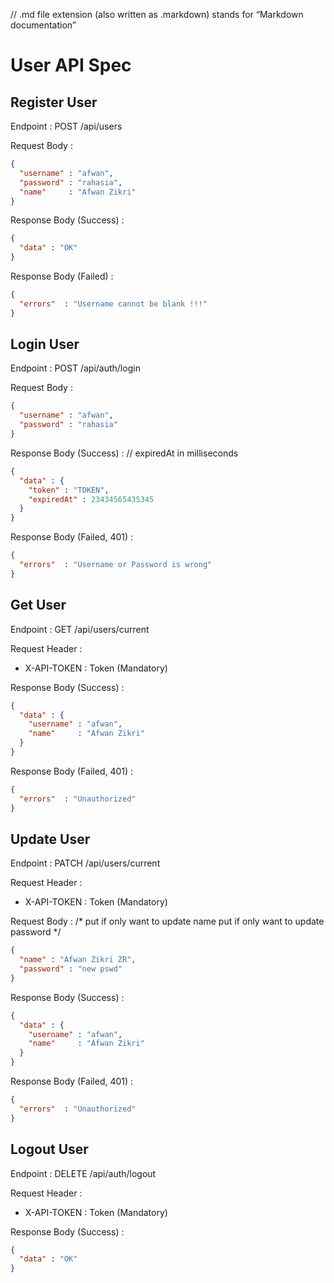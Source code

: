 // .md file extension (also written as .markdown) stands for “Markdown documentation”
# User API Spec

## Register User
Endpoint : POST /api/users

Request Body :
```json
{
  "username" : "afwan",
  "password" : "rahasia",
  "name"     : "Afwan Zikri"
}
```

Response Body (Success) :
```json
{
  "data" : "OK"
}
```
Response Body (Failed) :
```json
{
  "errors"  : "Username cannot be blank !!!"
}
```

## Login User
Endpoint : POST /api/auth/login

Request Body :
```json
{
  "username" : "afwan",
  "password" : "rahasia"
}
```

Response Body (Success) : 
// expiredAt in milliseconds
```json
{
  "data" : {
    "token" : "TOKEN",
    "expiredAt" : 23434565435345 
  }
}
```
Response Body (Failed, 401) :
```json
{
  "errors"  : "Username or Password is wrong"
}
```

## Get User
Endpoint : GET /api/users/current

Request Header :
- X-API-TOKEN : Token (Mandatory)

Response Body (Success) :
```json
{
  "data" : {
    "username" : "afwan",
    "name"     : "Afwan Zikri"
  }
}
```
Response Body (Failed, 401) :
```json
{
  "errors"  : "Unauthorized"
}
```

## Update User
Endpoint : PATCH /api/users/current

Request Header :
- X-API-TOKEN : Token (Mandatory)

Request Body :
/*
    put if only want to update name
    put if only want to update password
*/
```json
{
  "name" : "Afwan Zikri ZR", 
  "password" : "new pswd" 
}
```

Response Body (Success) :
```json
{
  "data" : {
    "username" : "afwan",
    "name"     : "Afwan Zikri"
  }
}
```
Response Body (Failed, 401) :
```json
{
  "errors"  : "Unauthorized"
}
```

## Logout User
Endpoint : DELETE /api/auth/logout

Request Header :
- X-API-TOKEN : Token (Mandatory)

Response Body (Success) :
```json
{
  "data" : "OK"
}
```